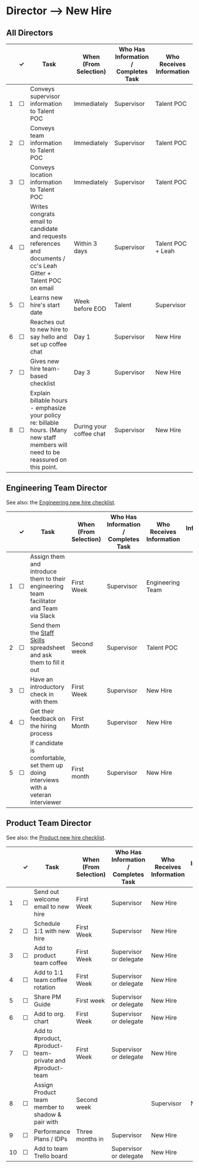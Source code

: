 
Director --> New Hire
============

## All Directors

<table>
  <thead>
    <tr>
      <th scope="col"></th>
      <th scope="col">&#10003;</th>
      <th scope="col">Task</th>
      <th scope="col">When (From Selection)</th>
      <th scope="col">Who Has Information / Completes Task</th>
      <th scope="col">Who Receives Information</th>
    </tr>
  </thead>
  <tr>
    <td scope="row">1</td>
    <td>&#9744;</td>
    <td>Conveys supervisor information to Talent POC</td>
    <td>Immediately</td>
    <td> Supervisor</td>
    <td> Talent POC</td>
  </tr>
  <tr>
    <td scope="row">2</td>
    <td>&#9744;</td>
    <td>Conveys team information to Talent POC</td>
    <td>Immediately</td>
    <td> Supervisor</td>
    <td> Talent POC</td>
  </tr>
  <tr>
    <td scope="row">3</td>
    <td>&#9744;</td>
    <td>Conveys location information to Talent POC</td>
    <td>Immediately</td>
    <td> Supervisor</td>
    <td> Talent POC</td>
  </tr>
  <tr>
    <td scope="row">4</td>
    <td>&#9744;</td>
    <td>Writes congrats email to candidate and requests references and documents / cc's Leah Gitter + Talent POC on email</td>
    <td>Within 3 days</td>
    <td> Supervisor</td>
    <td> Talent POC + Leah</td>
  </tr>
  <tr>
    <td scope="row">5</td>
    <td>&#9744;</td>
    <td>Learns new hire's start date</td>
    <td>Week before EOD </td>
     <td> Talent</td>
    <td> Supervisor </td>
  </tr>
  <tr>
    <td scope="row">6</td>
    <td>&#9744;</td>
    <td>Reaches out to new hire to say hello and set up coffee chat</td>
    <td>Day 1</td>
    <td> Supervisor </td>
    <td> New Hire </td>
  </tr>
  <tr>
    <td scope="row">7</td>
    <td>&#9744;</td>
    <td>Gives new hire team-based checklist</td>
    <td>Day 3</td>
    <td>Supervisor</td>
    <td> New Hire</td>
  </tr>
    <tr>
    <td scope="row">8</td>
    <td>&#9744;</td>
    <td>Explain billable hours - emphasize your policy re: billable hours. (Many new staff members will need to be reassured on this point.</td>
    <td>During your coffee chat</td>
    <td>Supervisor</td>
    <td> New Hire</td>
  </tr>
</table>

## Engineering Team Director

See also: the [Engineering new hire checklist](team-based-checklists/dev-new-hire-checklist.md).

<table>
  <thead>
    <tr>
      <th scope="col"></th>
      <th scope="col">&#10003;</th>
      <th scope="col">Task</th>
      <th scope="col">When (From Selection)</th>
      <th scope="col">Who Has Information / Completes Task</th>
      <th scope="col">Who Receives Information</th>
      <th scope="col">Where Information Lives / Notes</th>
    </tr>
  </thead>
  <tr>
    <td scope="row">1</td>
    <td>&#9744;</td>
    <td>Assign them and introduce them to their engineering team facilitator and Team via Slack</td>
    <td>First Week</td>
    <td>Supervisor</td>
    <td>Engineering Team </td>
    <td></td>
  </tr>
  <tr>
    <td scope="row">2</td>
    <td>&#9744;</td>
    <td>Send them the <a href="https://docs.google.com/spreadsheets/u/1/d/1X0i53EqWTzh0l3lrs0us-2bZ_2Z6TUGn2Y3lPHmSuXo/edit#gid=0">Staff Skills</a> spreadsheet and ask them to fill it out </td>
    <td>Second week</td>
    <td> Supervisor</td>
    <td> Talent POC</td>
    <td></td>
  </tr>
  <tr>
    <td scope="row">3</td>
    <td>&#9744;</td>
    <td>Have an introductory check in with them</td>
    <td>First Week</td>
    <td> Supervisor</td>
    <td> New Hire</td>
    <td></td>
  </tr>
   <tr>
    <td scope="row">4</td>
    <td>&#9744;</td>
    <td>Get their feedback on the hiring process</td>
    <td>First Month</td>
    <td> Supervisor</td>
    <td> New Hire</td>
    <td></td>
  <tr>
    <td scope="row">5</td>
    <td>&#9744;</td>
    <td>If candidate is comfortable, set them up doing interviews with a veteran interviewer </td>
    <td>First month</td>
    <td> Supervisor</td>
    <td> New Hire</td>
    <td></td>
  </tr>
</table>

## Product Team Director

See also: the [Product new hire checklist](team-based-checklists/product-new-hire-checklist.md).

<table>
  <thead>
    <tr>
      <th scope="col"></th>
      <th scope="col">&#10003;</th>
      <th scope="col">Task</th>
      <th scope="col">When (From Selection)</th>
      <th scope="col">Who Has Information / Completes Task</th>
      <th scope="col">Who Receives Information</th>
      <th scope="col">Where Information Lives / Notes</th>
    </tr>
  </thead>
  <tr>
    <td scope="row">1</td>
    <td>&#9744;</td>
    <td>Send out welcome email to new hire</td>
    <td>First Week</td>
    <td>Supervisor</td>
    <td>New Hire</td>
    <td></td>
  </tr>
  <tr>
    <td scope="row">2</td>
    <td>&#9744;</td>
    <td>Schedule 1:1 with new hire</td>
    <td>First Week</td>
    <td>Supervisor</td>
    <td>New Hire</td>
    <td></td>
  </tr>
  <tr>
    <td scope="row">3</td>
    <td>&#9744;</td>
    <td>Add to product team coffee</td>
    <td>First Week</td>
    <td> Supervisor or delegate </td>
    <td> New Hire</td>
    <td></td>
  </tr>
   <tr>
    <td scope="row">4</td>
    <td>&#9744;</td>
    <td>Add to 1:1 team coffee rotation</td>
    <td>First Week</td>
    <td>Supervisor or delegate</td>
    <td> New Hire</td>
    <td></td>
  <tr>
    <td scope="row">5</td>
    <td>&#9744;</td>
    <td>Share PM Guide</td>
    <td>First week</td>
    <td> Supervisor or delegate</td>
    <td> New Hire</td>
    <td></td>
  </tr>
 <tr>
    <td scope="row">6</td>
    <td>&#9744;</td>
    <td>Add to org. chart</td>
    <td>First Week</td>
    <td>Supervisor or delegate</td>
    <td> New Hire</td>
    <td></td>
  </tr>
  <tr>
    <td scope="row">7</td>
    <td>&#9744;</td>
    <td>Add to #product, #product-team-private and #product-team</td>
    <td>First Week</td>
    <td>Supervisor or delegate</td>
    <td> New Hire</td>
    <td></td>
  </tr>
    <tr>
    <td scope="row">8</td>
    <td>&#9744;</td>
    <td>Assign Product team member to shadow & pair with</td>
    <td>Second week<td>
    <td>Supervisor</td>
    <td>New Hire</td>
    <td></td>
  </tr>
  <tr>
    <td scope="row">9</td>
    <td>&#9744;</td>
    <td>Performance Plans / IDPs</td>
    <td>Three months in</td>
    <td>Supervisor</td>
    <td> New Hire</td>
    <td></td>
  </tr>
  <tr>
    <td scope="row">10</td>
    <td>&#9744;</td>
    <td>Add to team Trello board</td>
    <td></td>
    <td>Supervisor or delegate</td>
    <td> New Hire</td>
    <td></td>
  </tr>
</table>
